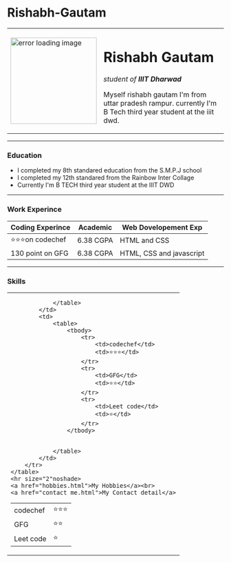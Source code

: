 # Rishabh-Gautam
<html lang="en">
<head>
    <meta charset="UTF-8">
    <meta http-equiv="X-UA-Compatible" content="IE=edge">
    <meta name="viewport" content="width=device-width, initial-scale=1.0">
    <title>Document</title>
</head>
<body>
    <table cellspacing="20">
        <tr>
            <td><img src="image\IMG-20220605-WA0145-modified.png" alt="error loading image" widtgh="300px" height="200px"></td>
            <td>   <h1>Rishabh Gautam</h1>
                <p><em>student of <strong> IIIT Dharwad</strong></em></p>
                <p>Myself rishabh gautam I'm from uttar pradesh rampur. currently I'm B Tech third year student at the iiit dwd.</p>
            </td>
        </tr>
    </table>
    <!-- <img src="IMG-20220605-WA0145-modified.png" alt="error loading image" widtgh="300px" height="200px"> -->
    <!-- crop circle image online.com (this website is used to make the photo in to the circle form) -->
    <!-- for inserting the image in to the website give image folder name/image address   -->
    <!-- C:\Users\Rishabh Gautam\OneDrive\Desktop\New folder (2)\html_file\image\IMG-20220605-WA0145-modified.png -->
    <!-- select path of the image and remove the  C:\Users\Rishabh Gautam\OneDrive\Desktop\New folder (2)\html_file\ and remaining 
    path of the image insert in the place of src  -->
    <!-- <h1>Rishabh Gautam</h1> -->
    <!-- <p><em>student of <strong> IIIT Dharwad</strong></em></p> -->
    <!-- <p>Myself rishabh gautam I'm from uttar pradesh rampur. currently I'm B Tech third year student at the iiit dwd.</p> -->
    <hr size="2" noshade>
    <h3>Education</h3>
    <ul>
        <li>I completed my 8th standared education from the S.M.P.J school</li>
        <li>I completed my 12th standared from the Rainbow Inter Collage</li>
        <li>Currently I'm B TECH third year student at the IIIT DWD</li>
    </ul>
    <hr size="2" noshade>
    <h3>Work Experince</h3>
    <!--  <table border="1px" cellspacing="10px"> -->
    <table cellspacing="10px">
        <thead>
            <tr>
                <th>Coding Experince</th>
                <th>Academic</th>
                <th>Web Dovelopement Exp</th>
            </tr>
        </thead>
        <tbody>
            <tr>
                <td>⭐⭐⭐on codechef</td>
                <td>6.38 CGPA</td>
                <td>HTML and CSS</td>
            </tr>
            <tr>
                <td>130 point on GFG</td>
                <td>6.38 CGPA</td>
                <td>HTML, CSS and javascript </td>
            </tr>
        </tbody>
    </table>
    <hr size="2" noshade>
    <h3>Skills</h3>
    <table cellspacing="10">
        <tr>
            <td>
                <table>
                    <tbody>
                        <tr>
                            <td>codechef</td>
                            <td>⭐⭐⭐</td>
                        </tr>
                        <tr>
                            <td>GFG</td>
                            <td>⭐⭐</td>
                        </tr>
                        <tr>
                            <td>Leet code</td>
                            <td>⭐</td>
                        </tr>
                    </tbody>
            
                    
                </table> 
            </td>
            <td>
                <table>
                    <tbody>
                        <tr>
                            <td>codechef</td>
                            <td>⭐⭐⭐</td>
                        </tr>
                        <tr>
                            <td>GFG</td>
                            <td>⭐⭐</td>
                        </tr>
                        <tr>
                            <td>Leet code</td>
                            <td>⭐</td>
                        </tr>
                    </tbody>
            
                    
                </table>
            </td>
        </tr>
    </table>
    <hr size="2"noshade>
    <a href="hobbies.html">My Hobbies</a><br>
    <a href="contact_me.html">My Contact detail</a>

</body>
</html>
